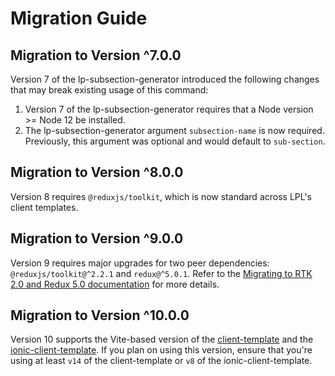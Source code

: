 # Migration Guide

## Migration to Version ^7.0.0
Version 7 of the lp-subsection-generator introduced the following changes that may break existing usage of this command:
1. Version 7 of the lp-subsection-generator requires that a Node version >= Node 12 be installed.
1. The lp-subsection-generator argument `subsection-name` is now required. Previously, this argument was optional and would default to `sub-section`.

## Migration to Version ^8.0.0
Version 8 requires `@reduxjs/toolkit`, which is now standard across LPL's client templates.

## Migration to Version ^9.0.0
Version 9 requires major upgrades for two peer dependencies: `@reduxjs/toolkit@^2.2.1` and `redux@^5.0.1`. Refer to the [Migrating to RTK 2.0 and Redux 5.0 documentation](https://redux-toolkit.js.org/usage/migrating-rtk-2) for more details.

## Migration to Version ^10.0.0
Version 10 supports the Vite-based version of the [client-template](https://github.com/LaunchPadLab/client-template) and the [ionic-client-template](https://github.com/LaunchPadLab/ionic-client-template). If you plan on using this version, ensure that you're using at least `v14` of the client-template or `v8` of the ionic-client-template.